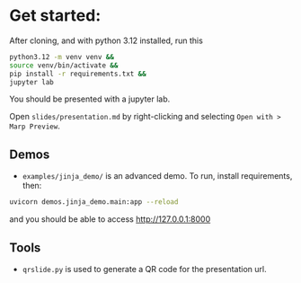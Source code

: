 # Get started:

After cloning, and with python 3.12 installed, run this

```bash
python3.12 -m venv venv &&
source venv/bin/activate &&
pip install -r requirements.txt &&
jupyter lab
```

You should be presented with a jupyter lab.

Open `slides/presentation.md` by right-clicking and selecting `Open with > Marp Preview`.

## Demos

- `examples/jinja_demo/` is an advanced demo. To run, install requirements, then:

```bash
uvicorn demos.jinja_demo.main:app --reload
```

and you should be able to access http://127.0.0.1:8000

## Tools

- `qrslide.py` is used to generate a QR code for the presentation url.
